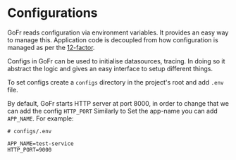 # Configurations

GoFr reads configuration via environment variables. It provides an easy way to manage this. Application code is decoupled from how configuration is managed as per the [12-factor](https://12factor.net/config).

Configs in GoFr can be used to initialise datasources, tracing. In doing so it abstract the logic and gives an easy interface to setup different things.

To set configs create a `configs` directory in the project's root and add `.env` file.

By default, GoFr starts HTTP server at port 8000, in order to change that we can add the config `HTTP_PORT`
Similarly to Set the app-name you can add `APP_NAME`. For example:

```dotenv
# configs/.env

APP_NAME=test-service
HTTP_PORT=9000
```

